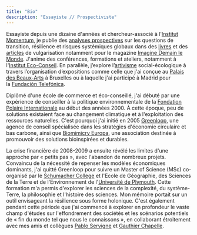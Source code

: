```yaml
---
title: "Bio"
description: "Essayiste // Prospectiviste"
---
```

Essayiste depuis une dizaine d'années et chercheur-associé à l'[Institut Momentum](https://institutmomentum.org), je publie des [analyses prospectives](/recherche) sur les questions de transition, résilience et risques systémiques globaux dans des [livres](/publications) et des [articles](/publications) de vulgarisation notamment pour le magazine [Imagine Demain le Monde](https://www.imagine-magazine.com/). J'anime des conférences, formations et ateliers, notamment à l'[Institut Eco-Conseil](https://www.eco-conseil.be/). En parallèle, j’explore l’[artivisme](/artivisme) social-écologique à travers l’organisation d’expositions comme celle que j'ai conçue au [Palais des Beaux-Arts](https://www.bozar.be/fr/calendrier/tendencies-19) à Bruxelles ou à laquelle j'ai participé à Madrid pour la [Fundación Telefónica](https://normalfutu.re/uncategorized/grasias-the-good-collapse-exhibition/). 

Diplômé d'une école de commerce et éco-conseillé, j'ai débuté par une expérience de conseiller à la politique environnementale de la [Fondation Polaire Internationale](https://www.polarfoundation.org) au début des années 2000. À cette époque, peu de solutions existaient face au changement climatique et à l'exploitation des ressources naturelles. C'est pourquoi j'ai initié en 2005 [Greenloop](https://greenloop.eu), une agence de conseil spécialisée dans les stratégies d'économie circulaire et bas carbone, ainsi que [Biomimicry Europa](https://www.biomimicry.eu), une association destinée à promouvoir des solutions bioinspirées et durables. 

La crise financière de 2008-2009 a ensuite révélé les limites d'une approche par « petits pas », avec l'abandon de nombreux projets. Convaincu de la nécessité de repenser les modèles économiques dominants, j'ai quitté Greenloop pour suivre un Master of Science (MSc) co-organisé par le [Schumacher College](https://campus.dartington.org/schumacher-college/) et l'Ecole de Géographie, des Sciences de la Terre et de l'Environnement de l'[Université de Plymouth](https://www.plymouth.ac.uk/schools/school-of-geography-earth-and-environmental-sciences). Cette formation m'a permis d'explorer les sciences de la complexité, du système-Terre, la philosophie et l'histoire des sciences. Mon mémoire portait sur un outil envisageant la résilience sous forme holonique. C'est également pendant cette période que j'ai commencé à explorer en profondeur le vaste champ d'études sur l'effondrement des sociétés et les scénarios potentiels de « fin du monde tel que nous le connaissons », en collaborant étroitement avec mes amis et collègues [Pablo Servigne](https://pabloservigne.com) et [Gauthier Chapelle](https://www.babelio.com/auteur/Gauthier-Chapelle/86103).